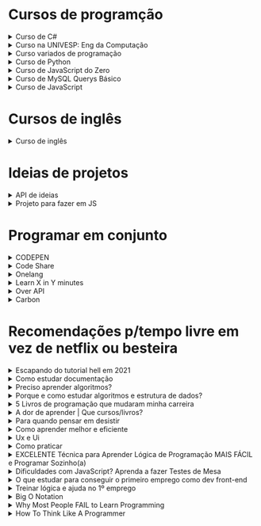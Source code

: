 # Cursos de programção
<div>
  <details>
    <summary>Curso de C#</summary>
    <p> https://www.youtube.com/watch?v=PKMm-cHe56g </p>
  </details>
</div>

<div>
  <details>
    <summary>Curso na UNIVESP: Eng da Computação</summary>
    <p> https://www.youtube.com/@univesptv/playlists </p>
  </details>
</div>

<div>
  <details>
    <summary>Curso variados de programação</summary>
    <p>https://github.com/Coding-in-community/materiais </p>
  </details>
</div>

<div>
  <details>
    <summary>Curso de Python </summary>
    <p>https://github.com/morgannadev/estudandopython</p>
  </details>
</div>

<div>
  <details>
    <summary>Curso de JavaScript do Zero</summary>
    <p>https://www.betrybe.com/curso-de-programacao-javascript-do-zero?utm_campaign=MKT_JSdoZero&utm_medium=email&_hsmi=259747428&_hsenc=p2ANqtz-9WbuZLjMxjc1EyFM-R5LK3KzJKOx_SrptVrQhqRWAqvU9WxVZM4P4ilLnnOtU1rI_e3vZWviAghMJ3vWZAq495CztsAw&utm_content=259747428&utm_source=hs_email </p>
  </details>
</div>

<div>
  <details>
    <summary>Curso de MySQL Querys Básico </summary>
    <p> https://www.youtube.com/playlist?list=PL_Ts805tCxIbTeTl12j6QEeldtipT-qPN  </p>
  </details>
</div>

<div>
  <details>
    <summary>Curso de JavaScript </summary>
    <p> https://drive.google.com/drive/u/0/folders/0B5wRLaUPKYooY2RtdWV0aDA2U1k?resourcekey=0-0a-pnlST0HKTdyP-kTjhfg </p>
  </details>
</div>

# Cursos de inglês
<div>
  <details>
    <summary>Curso de inglês</summary>
    <p> https://www.nacaofluente.com/blog/como-aprender-ingles-no-youtube/   </p>
  </details>
</div>

# Ideias de projetos
<div>
  <details>
    <summary>API de ideias</summary>
    <p> https://github.com/octaroxas/appIdeias/tree/master/   </p>
  </details>
</div>

<div>
  <details>
    <summary>Projeto para fazer em JS</summary>
    <p> https://github.com/mtdvio/every-programmer-should-know   </p>
  </details>
</div>

# Programar em conjunto
<div>
  <details>
    <summary>CODEPEN</summary>
    <p> https://codepen.io/   </p>
  </details>
</div>

<div>
  <details>
    <summary>Code Share</summary>
    <p> https://codeshare.io/  </p>
  </details>
</div>

<div>
  <details>
    <summary>Onelang</summary>
    <p> https://ide.onelang.io/  </p>
  </details>
</div>

<div>
  <details>
    <summary>Learn X in Y minutes</summary>
    <p> https://learnxinyminutes.com/  </p>
  </details>
</div>

<div>
  <details>
    <summary>Over API</summary>
    <p> https://overapi.com/  </p>
  </details>
</div>

<div>
  <details>
    <summary>Carbon</summary>
    <p> https://carbon.now.sh/  </p>
  </details>
</div>

# Recomendações p/tempo livre em vez de netflix ou besteira
<div>
  <details>
    <summary>Escapando do tutorial hell em 2021</summary>
    <p> https://www.youtube.com/watch?v=kiwDGIn9584    </p>
  </details>
</div>

<div>
  <details>
    <summary>Como estudar documentação</summary>
    <p> https://www.youtube.com/watch?v=Sm_r3qamCzU    </p>
  </details>
</div>

<div>
  <details>
    <summary>Preciso aprender algoritmos?</summary>
    <p> https://www.youtube.com/watch?v=zTFLt7pBDHg   </p>
  </details>
</div>

<div>
  <details>
    <summary>Porque e como estudar algoritmos e estrutura de dados?</summary>
    <p> https://www.youtube.com/watch?v=SqBgnMgFQTU   </p>
  </details>
</div>

<div>
  <details>
    <summary>5 Livros de programação que mudaram minha carreira</summary>
    <p> https://www.youtube.com/watch?v=x3-s0HidA04   </p>
  </details>
</div>

<div>
  <details>
    <summary>A dor de aprender | Que cursos/livros?</summary>
    <p> https://www.youtube.com/watch?v=HEaIsKm-pao   </p>
  </details>
</div>

<div>
  <details>
    <summary>Para quando pensar em desistir</summary>
    <p> https://www.youtube.com/watch?v=Q5XQWBJoDlQ   </p>
  </details>
</div>

<div>
  <details>
    <summary>Como aprender melhor e eficiente</summary>
    <p> https://www.youtube.com/watch?v=kM1c942AelM  </p>
    <p> https://www.youtube.com/watch?v=2qB5CAXAc7U&list=PLQlReT-q5pYy_B-emIsyBjNUdLVYITnMM </p>
    <p> https://www.youtube.com/watch?v=pLTJK7Dm4iY </p>
  </details>
</div>

<div>
  <details>
    <summary>Ux e Ui</summary>
    <p> https://medium.com/aela/qual-a-diferen%C3%A7a-entre-ux-e-ui-design-entenda-de-uma-vez-95b4aeb68479  </p>
    <p> https://catarinasdesign.com.br/ux-design/ </p>
    <p> https://medium.com/aela/o-que-%C3%A9-ux-design-2f8161cd1a7b</p>
  </details>
</div>

<div>
  <details>
    <summary>Como praticar </summary>
    <p> https://www.youtube.com/watch?v=Mzo-t6_em0g</p>
  </details>
</div>

<div>
  <details>
    <summary>EXCELENTE Técnica para Aprender Lógica de Programação MAIS FÁCIL e Programar Sozinho(a) </summary>
    <p> https://www.youtube.com/watch?v=uErxkLD9D-k </p>
    <p> https://www.youtube.com/watch?v=9IgXYm_b_3k&t=0s </p>
  </details>
</div>

<div>
  <details>
    <summary>Dificuldades com JavaScript? Aprenda a fazer Testes de Mesa </summary>
    <p> https://www.youtube.com/watch?v=h5zWEe_12sw </p>
  </details>
</div>

<div>
  <details>
    <summary>O que estudar para conseguir o primeiro emprego como dev front-end </summary>
    <p> https://www.youtube.com/watch?v=K3Cm6T6a3pA </p>
  </details>
</div>

<div>
  <details>
    <summary>Treinar lógica e ajuda no 1º emprego</summary>
    <p>https://coderbyte.com/</p>
    <p>https://codegym.cc/</p>
    <p>https://www.codewars.com/</p> 
    <p>https://leetcode.com/</p>
    <p>https://www.interviewbit.com/</p> 
    <p>https://www.hackerrank.com/</p>
  </details>
</div>

<div>
  <details>
    <summary>Big O Notation </summary>
    <p> https://www.youtube.com/watch?v=Mo4vesaut8g </p>
  </details>
</div>

<div>
  <details>
    <summary>Why Most People FAIL to Learn Programming </summary>
    <p> https://www.youtube.com/watch?v=T7aSI-E1fCE </p>
  </details>
</div>

<div>
  <details>
    <summary>How To Think Like A Programmer </summary>
    <p> https://www.youtube.com/watch?v=azcrPFhaY9k </p>
  </details>
</div>
